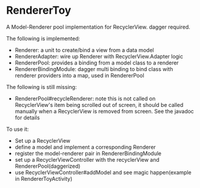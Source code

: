 # RendererToy
A Model-Renderer pool implementation for RecyclerView. dagger required.

The following is implemented:
* Renderer: a unit to create/bind a view from a data model
* RendererAdapter: wire up Renderer with RecyclerView.Adapter logic
* RendererPool: provides a binding from a model class to a renderer
* RendererBindingModule: dagger multi binding to bind class with renderer providers into a map, used in RendererPool

The following is still missing:
* RendererPool#recycleRenderer: note this is not called on RecyclerView's item being scrolled out of screen, it should be called manually when a RecyclerView is removed from screen. See the javadoc for details

To use it:
* Set up a RecyclerView
* define a model and implement a corresponding Renderer
* register the model-renderer pair in RendererBindingModule
* set up a RecyclerViewController with the recyclerView and RendererPool(daggerized)
* use RecyclerViewController#addModel and see magic happen(example in RendererToyActivity)

